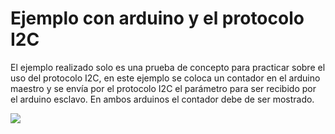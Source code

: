 
# Ejemplo con arduino y el protocolo I2C

El ejemplo realizado solo es una prueba de concepto para practicar sobre el uso del protocolo I2C, en este ejemplo se coloca un contador en el arduino maestro y se envía por el protocolo I2C el parámetro para ser recibido por el arduino esclavo. En ambos arduinos el contador debe de ser mostrado.

![](https://javyhuerta.com/wp-content/uploads/2018/12/Circuito_I2C.png)
